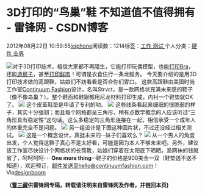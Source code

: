 
# 3D打印的“鸟巢”鞋 不知道值不值得拥有 - 雷锋网 - CSDN博客


2012年08月22日 10:59:55[leiphone](https://me.csdn.net/leiphone)阅读数：1214标签：[工作																](https://so.csdn.net/so/search/s.do?q=工作&t=blog)[测试																](https://so.csdn.net/so/search/s.do?q=测试&t=blog)[
							](https://so.csdn.net/so/search/s.do?q=工作&t=blog)个人分类：[硬件																](https://blog.csdn.net/leiphone/article/category/877730)[业界																](https://blog.csdn.net/leiphone/article/category/873390)[
							](https://blog.csdn.net/leiphone/article/category/877730)


![](http://www.leiphone.com/wp-content/uploads/2012/08/shoes_continuum_01.jpg)对于3D打印技术，相信大家都不再陌生，它能打印玩偶模型，也能[打印Bra](http://www.leiphone.com/industrial-revolution-3d-printer.html)，还能[造房子](http://www.leiphone.com/12810-keats-3d-printed-houses.html)，甚至[打印鲜肉](http://www.leiphone.com/0816-echo-3d-printin.html)！可谓是衣食住行一条龙服务。
今天要介绍的是用3D打印技术做的高跟鞋，姑娘们不妨看看是否合你们胃口。
这款高跟鞋由美国时尚工作室[Continuum
 Fashion](http://www.continuumfashion.com/shoes.html)设计，名叫Strvct，是一款网格状充满未来感的鞋子（像不像鸟巢？）。整个鞋面和鞋跟都用尼龙材料打印生成，内衬一个鞋垫就OK了。
![](http://www.leiphone.com/wp-content/uploads/2012/08/shoes_continuum_02.jpg)
这个皮革鞋垫是申请了专利的哟。
![](http://www.leiphone.com/wp-content/uploads/2012/08/shoes_continuum_04.jpg)
这些线条看起来细细的很脆弱的样子，其实十分强韧；而且每个网格都呈三角形，稍有点数学概念的人应该听过“三角形具有稳定性”这句话。这么多稳定的三角形连接在一起，相信承受一个成年人的体重完全不是问题。
![](http://www.leiphone.com/wp-content/uploads/2012/08/shoe_butterfly.jpg)
另一组设计是下图这种圆片状，不过还没经过相关测试。
![](http://www.leiphone.com/wp-content/uploads/2012/08/N12_shoe_concept.jpg)
这是一个概念设计，真挺未来的···妹子们喜欢么？
![](http://www.leiphone.com/wp-content/uploads/2012/08/swirl_shoe_concept.jpg)
从一个男人的角度出发，个人觉得这鞋子真心不是太好看，可能是因为本人不够未来吧。另外，建议该工作室尽快设计个网格状的长筒靴，姑娘们穿着在太阳底下晒晒，渔网袜的钱就省了，呵呵呵呵····
**One more thing**···鞋子的价格是900美金一双（鞋垫送不送不知道），欢迎预订，邮件发送至hello@continuumfashion.com！
Via[designboom](http://www.designboom.com/weblog/cat/8/view/23040/3d-printed-strvct-shoes-by-continuum-fashion.html)

**（****[曹三藏](http://www.leiphone.com/author/echo)****供****雷锋网****专稿，转载请注明来自雷锋网及作者，并链回本页)**

